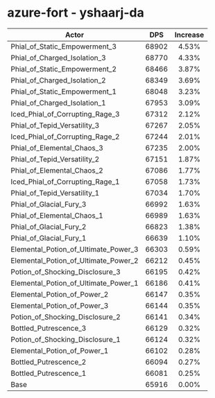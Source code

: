 # azure-fort - yshaarj-da
| Actor | DPS | Increase |
|---|:---:|:---:|
|Phial_of_Static_Empowerment_3|68902|4.53%|
|Phial_of_Charged_Isolation_3|68770|4.33%|
|Phial_of_Static_Empowerment_2|68466|3.87%|
|Phial_of_Charged_Isolation_2|68349|3.69%|
|Phial_of_Static_Empowerment_1|68048|3.23%|
|Phial_of_Charged_Isolation_1|67953|3.09%|
|Iced_Phial_of_Corrupting_Rage_3|67312|2.12%|
|Phial_of_Tepid_Versatility_3|67267|2.05%|
|Iced_Phial_of_Corrupting_Rage_2|67244|2.01%|
|Phial_of_Elemental_Chaos_3|67235|2.00%|
|Phial_of_Tepid_Versatility_2|67151|1.87%|
|Phial_of_Elemental_Chaos_2|67086|1.77%|
|Iced_Phial_of_Corrupting_Rage_1|67058|1.73%|
|Phial_of_Tepid_Versatility_1|67034|1.70%|
|Phial_of_Glacial_Fury_3|66992|1.63%|
|Phial_of_Elemental_Chaos_1|66989|1.63%|
|Phial_of_Glacial_Fury_2|66823|1.38%|
|Phial_of_Glacial_Fury_1|66639|1.10%|
|Elemental_Potion_of_Ultimate_Power_3|66303|0.59%|
|Elemental_Potion_of_Ultimate_Power_2|66212|0.45%|
|Potion_of_Shocking_Disclosure_3|66195|0.42%|
|Elemental_Potion_of_Ultimate_Power_1|66186|0.41%|
|Elemental_Potion_of_Power_2|66147|0.35%|
|Elemental_Potion_of_Power_3|66144|0.35%|
|Potion_of_Shocking_Disclosure_2|66141|0.34%|
|Bottled_Putrescence_3|66129|0.32%|
|Potion_of_Shocking_Disclosure_1|66124|0.32%|
|Elemental_Potion_of_Power_1|66102|0.28%|
|Bottled_Putrescence_2|66094|0.27%|
|Bottled_Putrescence_1|66081|0.25%|
|Base|65916|0.00%|
